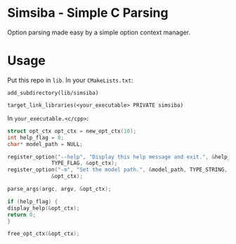 # Simsiba - Simple C Parsing

Option parsing made easy by a simple option context manager.

# Usage

Put this repo in `lib`. In your `CMakeLists.txt`:

```
add_subdirectory(lib/simsiba)

target_link_libraries(<your_executable> PRIVATE simsiba)
```

In `your_executable.<c/cpp>`:

```c
struct opt_ctx opt_ctx = new_opt_ctx(10);
int help_flag = 0;
char* model_path = NULL;

register_option("--help", "Display this help message and exit.", &help_flag,
              TYPE_FLAG, &opt_ctx);
register_option("-m", "Set the model path.", &model_path, TYPE_STRING,
              &opt_ctx);

parse_args(argc, argv, &opt_ctx);

if (help_flag) {
display_help(&opt_ctx);
return 0;
}

free_opt_ctx(&opt_ctx);
```
